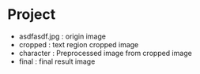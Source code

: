 # Project

- asdfasdf.jpg : origin image
- cropped : text region cropped image
- character : Preprocessed image from cropped image
- final : final result image